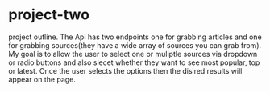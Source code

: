 # project-two

project outline. The Api has two endpoints one for grabbing articles 
and one for grabbing sources(they have a wide array of sources you can grab
from). My goal is to allow the user to select one or muliptle sources via 
dropdown or radio buttons and also slecet whether they want to see most 
popular, top or latest. Once the user selects the options then the disired
results will appear on the page.
